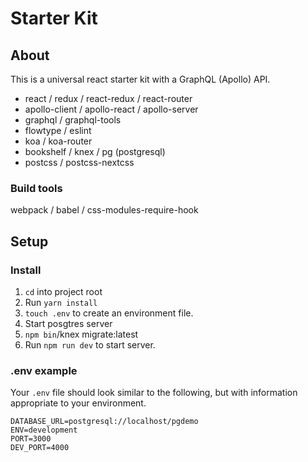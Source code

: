 # Starter Kit
## About
This is a universal react starter kit with a GraphQL (Apollo) API.

* react / redux / react-redux / react-router
* apollo-client / apollo-react / apollo-server
* graphql / graphql-tools
* flowtype / eslint
* koa / koa-router
* bookshelf / knex / pg (postgresql)
* postcss / postcss-nextcss

### Build tools
webpack / babel / css-modules-require-hook

## Setup
### Install
1. `cd` into project root
2. Run `yarn install`
3. `touch .env` to create an environment file.
4. Start posgtres server
5. `npm bin`/knex migrate:latest
6. Run `npm run dev` to start server.

### .env example
Your `.env` file should look similar to the following, but with information appropriate to your environment.
```
DATABASE_URL=postgresql://localhost/pgdemo
ENV=development
PORT=3000
DEV_PORT=4000
```
